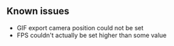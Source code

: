 ## Known issues
* GIF export camera position could not be set
* FPS couldn't actually be set higher than some value 
